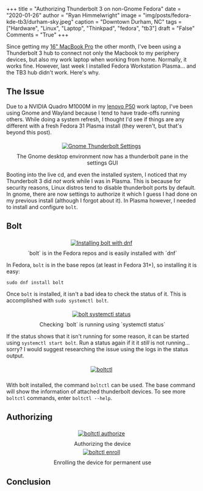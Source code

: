 +++
title  = "Authorizing Thunderbolt 3 on non-Gnome Fedora"
date   = "2020-01-26"
author = "Ryan Himmelwright"
image  = "img/posts/fedora-kde-tb3/durham-sky.jpeg"
caption = "Downtown Durham, NC"
tags   = ["Hardware", "Linux", "Laptop", "Thinkpad", "fedora", "tb3"]
draft  = "False"
Comments = "True"
+++

Since getting my [16" MacBook Pro](/post/new-2019-16inch-mbp/) the other month,
I've been using a Thunderbolt 3 hub to connect not only the Macbook to my
periphery devices, but also my work laptop when working from home. Normally, it
works fine. However, last week I installed Fedora Workstation Plasma... and the
TB3 hub didn't work. Here's why.

<!--more-->

## The Issue

Due to a NVIDIA Quadro M1000M in my [lenovo
P50](https://www.lenovo.com/us/en/laptops/thinkpad/thinkpad-p/ThinkPad-P50/p/22TP2WPWP50)
work laptop, I've been using Gnome and Wayland because I tend to have
trade-offs running others. While doing a system refresh, I thought I'd see if
things are any different with a fresh Fedora 31 Plasma install (they weren't,
but that's beyond this post).

<center>
<a href="/img/posts/fedora-kde-tb3/gnome-tb3-settings.png">
<img alt="Gnome Thunderbolt Settings" src="/img/posts/fedora-kde-tb3/gnome-tb3-settings.png" style="max-width: 100%; padding: 5px 15px 10px 10px"/></a>
<div class="caption">The Gnome desktop environment now has a thunderbolt pane
in the settings GUI</div>
</center>

Booting into the live cd, and even the installed system, I noticed that my
Thunderbolt 3 did *not* work while I was in Plasma. This is because for
security reasons, Linux distros tend to disable thunderbolt ports by default.
In gnome, there are now settings to authorize it which I guess I had done on my
previous install (although I forgot about it). In Plasma however, I needed to
install and configure `bolt`.

## Bolt
<center>
<a href="/img/posts/fedora-kde-tb3/bolt-install.png">
<img alt="Installing bolt with dnf" src="/img/posts/fedora-kde-tb3/bolt-install.png" style="max-width: 100%; padding: 5px 15px 10px 10px"/></a>
<div class="caption">`bolt` is in the Fedora repos and is easily installed with
`dnf`</div>
</center>

In Fedora, `bolt` is in the base repos (at least in Fedora 31+), so installing
it is easy:

```
sudo dnf install bolt
```

Once `bolt` is installed, it isn't a bad idea to check the status of it. This
is accomplished with `sudo systemctl bolt`.

<center>
<a href="/img/posts/fedora-kde-tb3/bolt-systemctl-status.png">
<img alt="bolt systemctl status" src="/img/posts/fedora-kde-tb3/bolt-systemctl-status.png" style="max-width: 100%; padding: 5px 15px 10px 10px"/></a>
<div class="caption">Checking `bolt` is running using `systemctl status`</div>
</center>

If the status shows that it isn't running for some reason, it can be started
using `systemctl start bolt`. Run a status again if it it *still* is not
running... sorry? I would suggest researching the issue  using the logs in the
status output.

<center>
<a href="/img/posts/fedora-kde-tb3/boltctl.png">
<img alt="boltctl" src="/img/posts/fedora-kde-tb3/boltctl.png" style="max-width: 100%; padding: 5px 15px 10px 10px"/></a>
<div class="caption"></div>
</center>

With bolt installed, the command `boltctl` can be used. The base command will
show the information of attached thunderbolt devices. To see more `boltctl`
commands, enter `boltctl --help`.

## Authorizing

<center>
<a href="/img/posts/fedora-kde-tb3/boltctl-authorize.png">
<img alt="boltctl authorize" src="/img/posts/fedora-kde-tb3/boltctl-authorize.png" style="max-width: 100%; padding: 5px 15px 10px 10px"/></a>
<div class="caption">Authorizing the device</div>
</center>


<center>
<a href="/img/posts/fedora-kde-tb3/boltctl-enroll.png">
<img alt="boltctl enroll" src="/img/posts/fedora-kde-tb3/boltctl-enroll.png" style="max-width: 100%; padding: 5px 15px 10px 10px"/></a>
<div class="caption">Enrolling the device for permanent use</div>
</center>

## Conclusion
